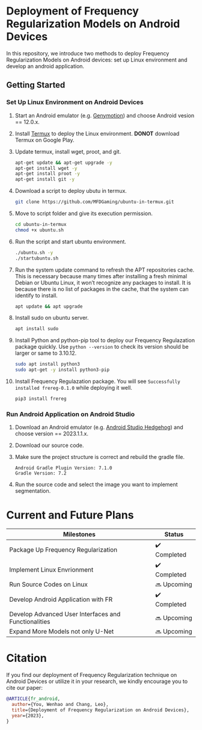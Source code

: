 # Deployment of Frequency Regularization Models on Android Devices

In this repository, we introduce two methods to deploy Frequency Regularization Models on Android devices: set up Linux environment and develop an android application.

## Getting Started

### Set Up Linux Environment on Android Devices

1. Start an Android emulator (e.g. [Genymotion](https://dl.genymotion.com/releases/genymotion-3.5.1/genymotion-3.5.1.dmg)) and choose Android vesion == 12.0.x.

2. Install [Termux](https://github.com/termux/termux-app/releases/download/v0.118.0/termux-app_v0.118.0+github-debug_universal.apk) to deploy the Linux environment. **DONOT** download Termux on Google Play.

3. Update termux, install wget, proot, and git.

   ```sh
   apt-get update && apt-get upgrade -y
   apt-get install wget -y
   apt-get install proot -y
   apt-get install git -y
   ```

4. Download a script to deploy ubutu in termux.

   ```sh
   git clone https://github.com/MFDGaming/ubuntu-in-termux.git
   ```

5. Move to script folder and give its execution permission.

   ```sh
   cd ubuntu-in-termux
   chmod +x ubuntu.sh
   ```

6. Run the script and start ubuntu environment.

   ```sh
   ./ubuntu.sh -y
   ./startubuntu.sh
   ```

7. Run the system update command to refresh the APT repositories cache. This is necessary because many times after installing a fresh minimal Debian or Ubuntu Linux, it won’t recognize any packages to install. It is because there is no list of packages in the cache, that the system can identify to install.

   ```sh
   apt update && apt upgrade
   ```

8. Install sudo on ubuntu server.

   ```sh
   apt install sudo
   ```

9. Install Python and python-pip tool to deploy our Frequency Regulazation package quickly. Use `python --version` to check its version should be larger or same to 3.10.12.

   ```sh
   sudo apt install python3
   sudo apt-get -y install python3-pip
   ```

10. Install Frequency Regulazation package. You will see `Successfully installed frereg-0.1.0` while deploying it well.
    ```sh
    pip3 install frereg
    ```

### Run Android Application on Android Studio

1. Download an Android emulator (e.g. [Android Studio Hedgehog](https://developer.android.com/studio)) and choose version == 2023.1.1.x.

2. Download our source code.

3. Make sure the project structure is correct and rebuild the gradle file.

   ```
   Android Gradle Plugin Version: 7.1.0
   Gradle Version: 7.2
   ```

4. Run the source code and select the image you want to implement segmentation.

# Current and Future Plans

| Milestones                                           | Status       |
| ---------------------------------------------------- | ------------ |
| Package Up Frequency Regularization                  | ✔️ Completed |
| Implement Linux Envrionment                          | ✔️ Completed |
| Run Source Codes on Linux                            | 🔜 Upcoming  |
| Develop Android Application with FR                  | ✔️ Completed |
| Develop Advanced User Interfaces and Functionalities | 🔜 Upcoming  |
| Expand More Models not only U-Net                    | 🔜 Upcoming  |

# Citation

If you find our deployment of Frequency Regularization technique on Android Devices or utilize it in your research, we kindly encourage you to cite our paper:

```bibtex
@ARTICLE{fr_android,
  author={You, Wenhao and Chang, Leo},
  title={Deployment of Frequency Regularization on Android Devices},
  year={2023},
}
```
